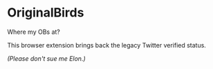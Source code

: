 # OriginalBirds
Where my OBs at?

This browser extension brings back the legacy Twitter verified status.

_(Please don't sue me Elon.)_
